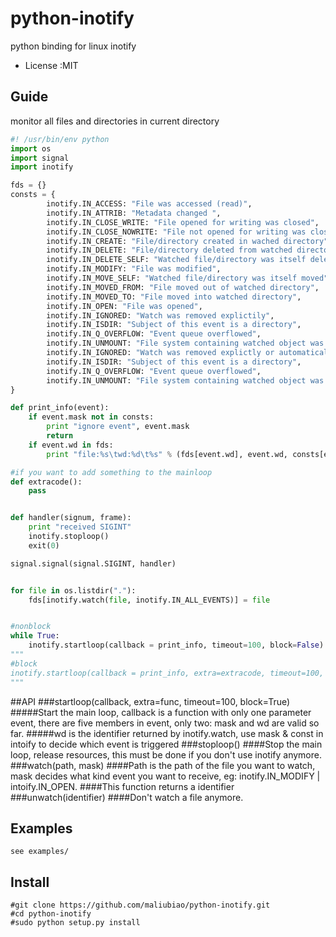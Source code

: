 python-inotify
==============
python binding for linux inotify 

* License     :MIT 

## Guide 
monitor all files and directories in current directory
```py 
#! /usr/bin/env python
import os
import signal
import inotify

fds = {}
consts = {
        inotify.IN_ACCESS: "File was accessed (read)",
        inotify.IN_ATTRIB: "Metadata changed ",
        inotify.IN_CLOSE_WRITE: "File opened for writing was closed",
        inotify.IN_CLOSE_NOWRITE: "File not opened for writing was closed",  
        inotify.IN_CREATE: "File/directory created in wached directory",
        inotify.IN_DELETE: "File/directory deleted from watched directory",
        inotify.IN_DELETE_SELF: "Watched file/directory was itself deleted",
        inotify.IN_MODIFY: "File was modified",
        inotify.IN_MOVE_SELF: "Watched file/directory was itself moved",
        inotify.IN_MOVED_FROM: "File moved out of watched directory",
        inotify.IN_MOVED_TO: "File moved into watched directory",
        inotify.IN_OPEN: "File was opened",
        inotify.IN_IGNORED: "Watch was removed explictily",
        inotify.IN_ISDIR: "Subject of this event is a directory",
        inotify.IN_Q_OVERFLOW: "Event queue overflowed",
        inotify.IN_UNMOUNT: "File system containing watched object was unmounted",
        inotify.IN_IGNORED: "Watch was removed explictly or automatically",
        inotify.IN_ISDIR: "Subject of this event is a directory",
        inotify.IN_Q_OVERFLOW: "Event queue overflowed",
        inotify.IN_UNMOUNT: "File system containing watched object was unmounted"
} 

def print_info(event): 
    if event.mask not in consts:
        print "ignore event", event.mask 
        return 
    if event.wd in fds:
        print "file:%s\twd:%d\t%s" % (fds[event.wd], event.wd, consts[event.mask] )

#if you want to add something to the mainloop
def extracode():
    pass   


def handler(signum, frame):
    print "received SIGINT" 
    inotify.stoploop()
    exit(0)

signal.signal(signal.SIGINT, handler) 


for file in os.listdir("."): 
    fds[inotify.watch(file, inotify.IN_ALL_EVENTS)] = file 


#nonblock
while True:
    inotify.startloop(callback = print_info, timeout=100, block=False) 
"""
#block
inotify.startloop(callback = print_info, extra=extracode, timeout=100, block=True)
"""
```
##API
###startloop(callback, extra=func, timeout=100, block=True)
#####Start the main loop, callback is a function with only one parameter event, there are five members in event, only two: mask and wd are valid so far.
#####wd is the identifier returned by inotify.watch, use mask & const in intoify to decide which event is triggered
###stoploop()
####Stop the main loop, release resources, this must be done if you don't use inotify anymore.
###watch(path, mask)
####Path is the path of the file you want to watch, mask decides what kind event you want to receive, eg: inotify.IN_MODIFY | intoify.IN_OPEN. 
####This function returns a identifier
###unwatch(identifier) 
####Don't watch a file anymore.
## Examples
    
    see examples/ 

## Install 
    #git clone https://github.com/maliubiao/python-inotify.git
    #cd python-inotify
    #sudo python setup.py install

